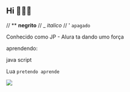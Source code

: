 ## Hi 🤫🧏‍♂️

// ** **negrito**
// _  _italico_
// ' `apagado`

Conhecido como JP - Alura ta dando umo força 


aprendendo:

java script

Lua `pretendo aprende`


![](![image](https://github.com/JP-BR035/JP-BR035/assets/174654046/9f4d8c3d-48e6-46d5-aa8e-694c4308cbb2)
)

